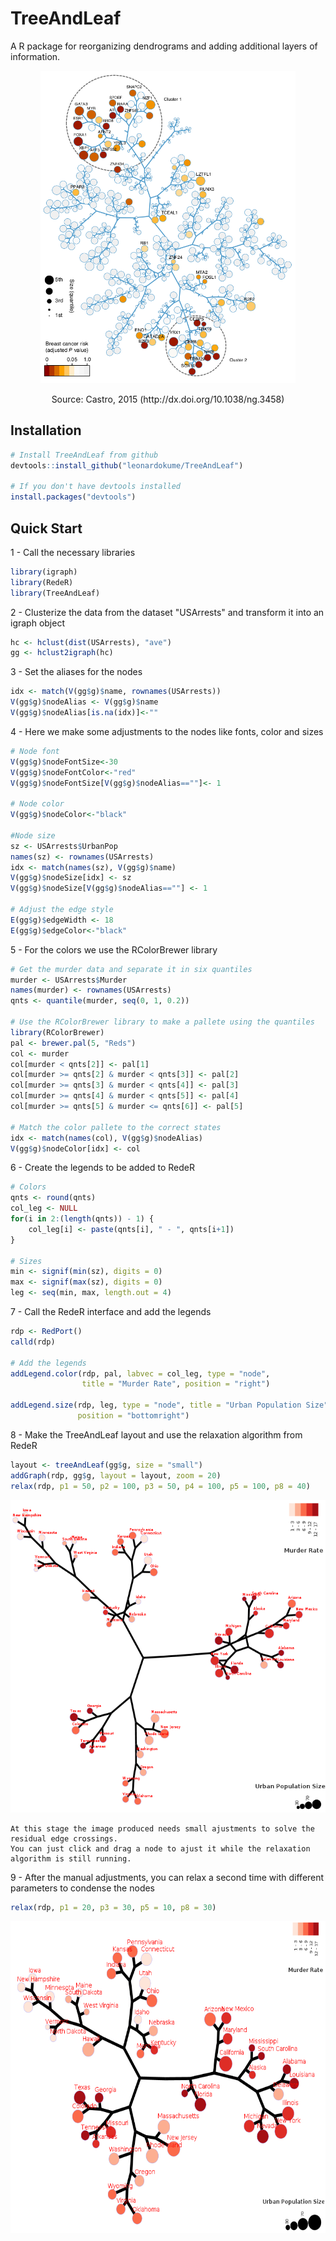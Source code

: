 # TreeAndLeaf 
A R package for reorganizing dendrograms and adding additional layers of information.

<p align="center">
  <img height="500" src="man/figures/treeandleaf.png">
  
</p>

<p align="center">
Source: Castro, 2015 (http://dx.doi.org/10.1038/ng.3458)
</p>



## Installation
```r
# Install TreeAndLeaf from github
devtools::install_github("leonardokume/TreeAndLeaf")

# If you don't have devtools installed
install.packages("devtools")
```

## Quick Start

1 - Call the necessary libraries

```r
library(igraph)
library(RedeR)
library(TreeAndLeaf)
```

2 - Clusterize the data from the dataset "USArrests" and transform it into an igraph object

```r
hc <- hclust(dist(USArrests), "ave")
gg <- hclust2igraph(hc)
```

3 - Set the aliases for the nodes

```r
idx <- match(V(gg$g)$name, rownames(USArrests))
V(gg$g)$nodeAlias <- V(gg$g)$name
V(gg$g)$nodeAlias[is.na(idx)]<-""
```

4 - Here we make some adjustments to the nodes like fonts, color and sizes

```r
# Node font
V(gg$g)$nodeFontSize<-30
V(gg$g)$nodeFontColor<-"red"
V(gg$g)$nodeFontSize[V(gg$g)$nodeAlias==""]<- 1

# Node color
V(gg$g)$nodeColor<-"black"

#Node size
sz <- USArrests$UrbanPop
names(sz) <- rownames(USArrests)
idx <- match(names(sz), V(gg$g)$name)
V(gg$g)$nodeSize[idx] <- sz
V(gg$g)$nodeSize[V(gg$g)$nodeAlias==""] <- 1

# Adjust the edge style
E(gg$g)$edgeWidth <- 18
E(gg$g)$edgeColor<-"black"
```

5 - For the colors we use the RColorBrewer library

```r
# Get the murder data and separate it in six quantiles
murder <- USArrests$Murder
names(murder) <- rownames(USArrests)
qnts <- quantile(murder, seq(0, 1, 0.2))

# Use the RColorBrewer library to make a pallete using the quantiles
library(RColorBrewer)
pal <- brewer.pal(5, "Reds")
col <- murder
col[murder < qnts[2]] <- pal[1]
col[murder >= qnts[2] & murder < qnts[3]] <- pal[2]
col[murder >= qnts[3] & murder < qnts[4]] <- pal[3]
col[murder >= qnts[4] & murder < qnts[5]] <- pal[4]
col[murder >= qnts[5] & murder <= qnts[6]] <- pal[5]

# Match the color pallete to the correct states
idx <- match(names(col), V(gg$g)$nodeAlias)
V(gg$g)$nodeColor[idx] <- col
```

6 -  Create the legends to be added to RedeR
```r
# Colors
qnts <- round(qnts)
col_leg <- NULL
for(i in 2:(length(qnts)) - 1) {
    col_leg[i] <- paste(qnts[i], " - ", qnts[i+1])
}

# Sizes
min <- signif(min(sz), digits = 0)
max <- signif(max(sz), digits = 0)
leg <- seq(min, max, length.out = 4)
```

7 - Call the RedeR interface and add the legends

```r
rdp <- RedPort()
calld(rdp)

# Add the legends
addLegend.color(rdp, pal, labvec = col_leg, type = "node",
                title = "Murder Rate", position = "right")

addLegend.size(rdp, leg, type = "node", title = "Urban Population Size",
               position = "bottomright")
```

8 - Make the TreeAndLeaf layout and use the relaxation algorithm from RedeR

```r
layout <- treeAndLeaf(gg$g, size = "small")
addGraph(rdp, gg$g, layout = layout, zoom = 20)
relax(rdp, p1 = 50, p2 = 100, p3 = 50, p4 = 100, p5 = 100, p8 = 40)
```
<p align="center">
<img height="500" src="man/figures/quickstart1.png">
</p>

```
At this stage the image produced needs small ajustments to solve the residual edge crossings.
You can just click and drag a node to ajust it while the relaxation algorithm is still running.
```

9 - After the manual adjustments, you can relax a second time with different parameters to condense the nodes

```r
relax(rdp, p1 = 20, p3 = 30, p5 = 10, p8 = 30)
```
<p align="center">
<img height="500" src="man/figures/quickstartfinal.png">
</p>
